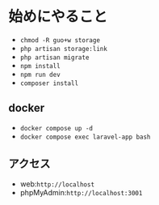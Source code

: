 # 始めにやること

- `chmod -R guo+w storage`
- `php artisan storage:link`
- `php artisan migrate`
- `npm install`
- `npm run dev`
- `composer install`

## docker

- `docker compose up -d`
- `docker compose exec laravel-app bash`

## アクセス

- web:`http://localhost`
- phpMyAdmin:`http://localhost:3001`
